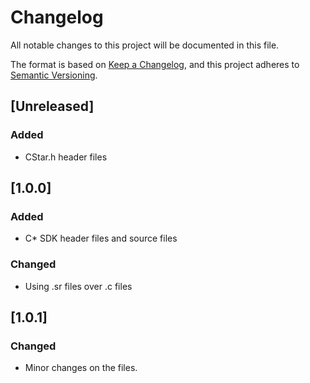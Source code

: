 # Changelog

All notable changes to this project will be documented in this file.

The format is based on [Keep a Changelog](https://keepachangelog.com/en/1.0.0/),
and this project adheres to [Semantic Versioning](https://semver.org/spec/v2.0.0.html).

## [Unreleased]

### Added

- CStar.h header files

## [1.0.0]

### Added

- C* SDK header files and source files

### Changed

- Using .sr files over .c files

## [1.0.1]

### Changed

- Minor changes on the files.
